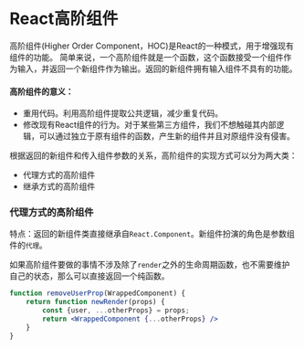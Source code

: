 # React高阶组件

高阶组件(Higher Order Component，HOC)是React的一种模式，用于增强现有组件的功能。
简单来说，一个高阶组件就是一个函数，这个函数接受一个组件作为输入，并返回一个新组件作为输出。返回的新组件拥有输入组件不具有的功能。

#### 高阶组件的意义：
- 重用代码。利用高阶组件提取公共逻辑，减少重复代码。
- 修改现有React组件的行为。对于某些第三方组件，我们不想触碰其内部逻辑，可以通过独立于原有组件的函数，产生新的组件并且对原组件没有侵害。

根据返回的新组件和传入组件参数的关系，高阶组件的实现方式可以分为两大类：
- 代理方式的高阶组件
- 继承方式的高阶组件

### 代理方式的高阶组件
特点：返回的新组件类直接继承自`React.Component`。新组件扮演的角色是参数组件的`代理`。

如果高阶组件要做的事情不涉及除了`render`之外的生命周期函数，也不需要维护自己的状态，那么可以直接返回一个纯函数。

```jsx
function removeUserProp(WrappedComponent) {
	return function newRender(props) {
		const {user, ...otherProps} = props;
		return <WrappedComponent {...otherProps} />
	}
}
```